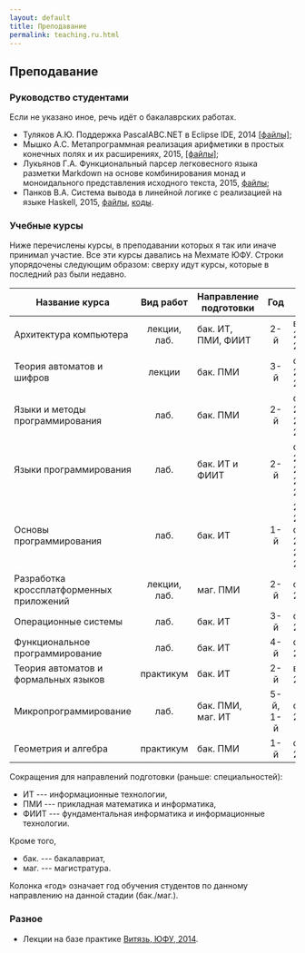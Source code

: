 ```yaml
---
layout: default
title: Преподавание
permalink: teaching.ru.html
---
```

## Преподавание 

### Руководство студентами

Если не указано иное, речь идёт о бакалаврских работах.

*   Туляков А.Ю. Поддержка PascalABC.NET в Eclipse IDE,
    2014 
    [[файлы]](Edu/tutoring/Tulyakov-2014/); 
*   Мышко А.С. Метапрограммная реализация арифметики в простых конечных полях и их расширениях, 2015, [[файлы]](Edu/tutoring/2015/Mishko); 
*   Лукьянов Г.А. Функциональный парсер легковесного языка разметки Markdown на основе комбинирования монад и моноидального представления исходного текста, 2015, [файлы](Edu/tutoring/2015/Lukianov);
*   Панков В.А. Система вывода в линейной логике с реализацией на языке Haskell, 2015, [файлы](Edu/tutoring/2015/Pankov), [коды](https://github.com/wowofbob/calculus).

### Учебные курсы

Ниже перечислены курсы, в преподавании которых я так или иначе принимал участие. Все эти курсы давались на Мехмате ЮФУ. Строки упорядочены следующим образом: сверху идут курсы, которые в последний раз были недавно. 

| Название курса                           | Вид работ     | Направление подготовки | Год          | Время                        |
| ----------------------                   |:-------------:| -------------          |:------------:| -----------------------      |
| Архитектура компьютера                   | лекции, лаб.  | бак. ИТ, ПМИ, ФИИТ     | 2-й          | весна 2013–2015              |
| Теория автоматов и шифров                | лекции        | бак. ПМИ               | 3-й          | осень 2013–2015              |
| Языки и методы программирования          | лаб.          | бак. ПМИ               | 2-й          | осень 2013, 2012, 2010       |
| Языки программирования                   | лаб.          | бак. ИТ и ФИИТ         | 2-й          | осень 2012–2015, 2010, 2008  |
| Основы программирования                  | лаб.          | бак. ИТ                | 1-й          | 2014—2015, осень 2012, 2010/11, 2008/9|
| Разработка кроссплатформенных приложений | лекции, лаб.  | маг. ПМИ               | 2-й          | осень 2013                   |
| Операционные системы                     | лаб.          | бак. ИТ                | 3-й          | осень 2012                   |
| Функциональное программирование          | лаб.          | бак. ИТ                | 4-й          | осень 2011                   |
| Теория автоматов и формальных языков     | практикум     | бак. ИТ                | 2-й          | весна 2010                   |
| Микропрограммирование                    | лаб.          | бак. ПМИ, маг. ИТ      | 5-й, 1-й     | осень 2009                   |
| Геометрия и алгебра                      | практикум     | бак. ПМИ               | 1-й          | осень 2009                   |

Сокращения для направлений подготовки (раньше: специальностей):

* ИТ --- информационные технологии,
* ПМИ --- прикладная математика и информатика,
* ФИИТ --- фундаментальная информатика и информационные технологии.

Кроме того,

* бак. --- бакалавриат,
* маг. --- магистратура.

Колонка «год» означает год обучения студентов по данному направлению на данной стадии (бак./маг.).

### Разное 

* Лекции на базе практике <a href="v.html">Витязь, ЮФУ, 2014</a>.

